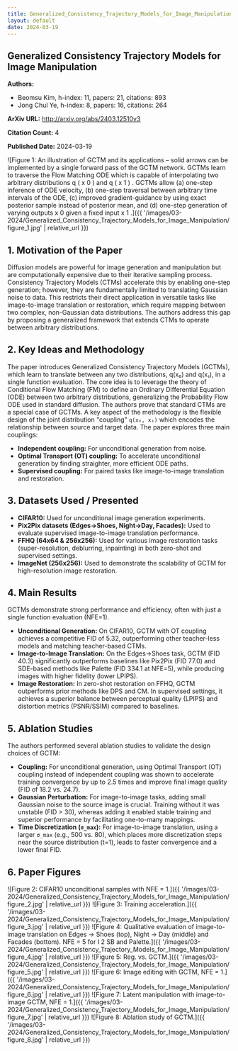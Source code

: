 ```yaml
---
title: Generalized_Consistency_Trajectory_Models_for_Image_Manipulation
layout: default
date: 2024-03-19
---
```

## Generalized Consistency Trajectory Models for Image Manipulation
**Authors:**
- Beomsu Kim, h-index: 11, papers: 21, citations: 893
- Jong Chul Ye, h-index: 8, papers: 16, citations: 264

**ArXiv URL:** http://arxiv.org/abs/2403.12510v3

**Citation Count:** 4

**Published Date:** 2024-03-19

![Figure 1: An illustration of GCTM and its applications – solid arrows can be implemented by a single forward pass of the GCTM network. GCTMs learn to traverse the Flow Matching ODE which is capable of interpolating two arbitrary distributions q ( x 0 ) and q ( x 1 ) . GCTMs allow (a) one-step inference of ODE velocity, (b) one-step traversal between arbitrary time intervals of the ODE, (c) improved gradient-guidance by using exact posterior sample instead of posterior mean, and (d) one-step generation of varying outputs x 0 given a fixed input x 1 .]({{ '/images/03-2024/Generalized_Consistency_Trajectory_Models_for_Image_Manipulation/figure_1.jpg' | relative_url }})
## 1. Motivation of the Paper
Diffusion models are powerful for image generation and manipulation but are computationally expensive due to their iterative sampling process. Consistency Trajectory Models (CTMs) accelerate this by enabling one-step generation; however, they are fundamentally limited to translating Gaussian noise to data. This restricts their direct application in versatile tasks like image-to-image translation or restoration, which require mapping between two complex, non-Gaussian data distributions. The authors address this gap by proposing a generalized framework that extends CTMs to operate between arbitrary distributions.

## 2. Key Ideas and Methodology
The paper introduces Generalized Consistency Trajectory Models (GCTMs), which learn to translate between any two distributions, q(x₀) and q(x₁), in a single function evaluation. The core idea is to leverage the theory of Conditional Flow Matching (FM) to define an Ordinary Differential Equation (ODE) between two arbitrary distributions, generalizing the Probability Flow ODE used in standard diffusion. The authors prove that standard CTMs are a special case of GCTMs. A key aspect of the methodology is the flexible design of the joint distribution "coupling" `q(x₀, x₁)` which encodes the relationship between source and target data. The paper explores three main couplings:
- **Independent coupling:** For unconditional generation from noise.
- **Optimal Transport (OT) coupling:** To accelerate unconditional generation by finding straighter, more efficient ODE paths.
- **Supervised coupling:** For paired tasks like image-to-image translation and restoration.

## 3. Datasets Used / Presented
- **CIFAR10:** Used for unconditional image generation experiments.
- **Pix2Pix datasets (Edges→Shoes, Night→Day, Facades):** Used to evaluate supervised image-to-image translation performance.
- **FFHQ (64x64 & 256x256):** Used for various image restoration tasks (super-resolution, deblurring, inpainting) in both zero-shot and supervised settings.
- **ImageNet (256x256):** Used to demonstrate the scalability of GCTM for high-resolution image restoration.

## 4. Main Results
GCTMs demonstrate strong performance and efficiency, often with just a single function evaluation (NFE=1).
- **Unconditional Generation:** On CIFAR10, GCTM with OT coupling achieves a competitive FID of 5.32, outperforming other teacher-less models and matching teacher-based CTMs.
- **Image-to-Image Translation:** On the Edges→Shoes task, GCTM (FID 40.3) significantly outperforms baselines like Pix2Pix (FID 77.0) and SDE-based methods like Palette (FID 334.1 at NFE=5), while producing images with higher fidelity (lower LPIPS).
- **Image Restoration:** In zero-shot restoration on FFHQ, GCTM outperforms prior methods like DPS and CM. In supervised settings, it achieves a superior balance between perceptual quality (LPIPS) and distortion metrics (PSNR/SSIM) compared to baselines.

## 5. Ablation Studies
The authors performed several ablation studies to validate the design choices of GCTM:
- **Coupling:** For unconditional generation, using Optimal Transport (OT) coupling instead of independent coupling was shown to accelerate training convergence by up to 2.5 times and improve final image quality (FID of 18.2 vs. 24.7).
- **Gaussian Perturbation:** For image-to-image tasks, adding small Gaussian noise to the source image is crucial. Training without it was unstable (FID > 30), whereas adding it enabled stable training and superior performance by facilitating one-to-many mappings.
- **Time Discretization (`σ_max`):** For image-to-image translation, using a larger `σ_max` (e.g., 500 vs. 80), which places more discretization steps near the source distribution (t=1), leads to faster convergence and a lower final FID.

## 6. Paper Figures
![Figure 2: CIFAR10 unconditional samples with NFE = 1.]({{ '/images/03-2024/Generalized_Consistency_Trajectory_Models_for_Image_Manipulation/figure_2.jpg' | relative_url }})
![Figure 3: Training acceleration.]({{ '/images/03-2024/Generalized_Consistency_Trajectory_Models_for_Image_Manipulation/figure_3.jpg' | relative_url }})
![Figure 4: Qualitative evaluation of image-to-image translation on Edges → Shoes (top), Night → Day (middle) and Facades (bottom). NFE = 5 for I 2 SB and Palette.]({{ '/images/03-2024/Generalized_Consistency_Trajectory_Models_for_Image_Manipulation/figure_4.jpg' | relative_url }})
![Figure 5: Reg. vs. GCTM.]({{ '/images/03-2024/Generalized_Consistency_Trajectory_Models_for_Image_Manipulation/figure_5.jpg' | relative_url }})
![Figure 6: Image editing with GCTM, NFE = 1.]({{ '/images/03-2024/Generalized_Consistency_Trajectory_Models_for_Image_Manipulation/figure_6.jpg' | relative_url }})
![Figure 7: Latent manipulation with image-to-image GCTM, NFE = 1.]({{ '/images/03-2024/Generalized_Consistency_Trajectory_Models_for_Image_Manipulation/figure_7.jpg' | relative_url }})
![Figure 8: Ablation study of GCTM.]({{ '/images/03-2024/Generalized_Consistency_Trajectory_Models_for_Image_Manipulation/figure_8.jpg' | relative_url }})
